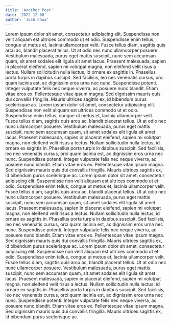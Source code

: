 ```yaml
---
title: 'Another Post'
date: '2022-12-08'
author: 'Josh Chua'
---
```


Lorem ipsum dolor sit amet, consectetur adipiscing elit. Suspendisse non velit aliquam est ultrices commodo ut et odio. Suspendisse enim tellus, congue ut metus et, lacinia ullamcorper velit. Fusce tellus diam, sagittis quis arcu ac, blandit placerat tellus. Ut at odio nec nunc ullamcorper posuere. Vestibulum malesuada, purus eget mattis suscipit, nunc sem accumsan quam, sit amet sodales elit ligula sit amet lacus. Praesent malesuada, sapien in placerat eleifend, sapien mi volutpat magna, non eleifend velit risus a lectus. Nullam sollicitudin nulla lectus, id ornare ex sagittis in. Phasellus porta turpis in dapibus suscipit. Sed facilisis, leo nec venenatis cursus, orci quam lacinia est, ac dignissim eros urna nec nunc. Suspendisse potenti. Integer vulputate felis nec neque viverra, ac posuere nunc blandit. Etiam vitae eros ex. Pellentesque vitae ipsum magna. Sed dignissim mauris quis dui convallis fringilla. Mauris ultrices sagittis ex, id bibendum purus scelerisque ac. Lorem ipsum dolor sit amet, consectetur adipiscing elit. Suspendisse non velit aliquam est ultrices commodo ut et odio. Suspendisse enim tellus, congue ut metus et, lacinia ullamcorper velit. Fusce tellus diam, sagittis quis arcu ac, blandit placerat tellus. Ut at odio nec nunc ullamcorper posuere. Vestibulum malesuada, purus eget mattis suscipit, nunc sem accumsan quam, sit amet sodales elit ligula sit amet lacus. Praesent malesuada, sapien in placerat eleifend, sapien mi volutpat magna, non eleifend velit risus a lectus. Nullam sollicitudin nulla lectus, id ornare ex sagittis in. Phasellus porta turpis in dapibus suscipit. Sed facilisis, leo nec venenatis cursus, orci quam lacinia est, ac dignissim eros urna nec nunc. Suspendisse potenti. Integer vulputate felis nec neque viverra, ac posuere nunc blandit. Etiam vitae eros ex. Pellentesque vitae ipsum magna. Sed dignissim mauris quis dui convallis fringilla. Mauris ultrices sagittis ex, id bibendum purus scelerisque ac. Lorem ipsum dolor sit amet, consectetur adipiscing elit. Suspendisse non velit aliquam est ultrices commodo ut et odio. Suspendisse enim tellus, congue ut metus et, lacinia ullamcorper velit. Fusce tellus diam, sagittis quis arcu ac, blandit placerat tellus. Ut at odio nec nunc ullamcorper posuere. Vestibulum malesuada, purus eget mattis suscipit, nunc sem accumsan quam, sit amet sodales elit ligula sit amet lacus. Praesent malesuada, sapien in placerat eleifend, sapien mi volutpat magna, non eleifend velit risus a lectus. Nullam sollicitudin nulla lectus, id ornare ex sagittis in. Phasellus porta turpis in dapibus suscipit. Sed facilisis, leo nec venenatis cursus, orci quam lacinia est, ac dignissim eros urna nec nunc. Suspendisse potenti. Integer vulputate felis nec neque viverra, ac posuere nunc blandit. Etiam vitae eros ex. Pellentesque vitae ipsum magna. Sed dignissim mauris quis dui convallis fringilla. Mauris ultrices sagittis ex, id bibendum purus scelerisque ac. Lorem ipsum dolor sit amet, consectetur adipiscing elit. Suspendisse non velit aliquam est ultrices commodo ut et odio. Suspendisse enim tellus, congue ut metus et, lacinia ullamcorper velit. Fusce tellus diam, sagittis quis arcu ac, blandit placerat tellus. Ut at odio nec nunc ullamcorper posuere. Vestibulum malesuada, purus eget mattis suscipit, nunc sem accumsan quam, sit amet sodales elit ligula sit amet lacus. Praesent malesuada, sapien in placerat eleifend, sapien mi volutpat magna, non eleifend velit risus a lectus. Nullam sollicitudin nulla lectus, id ornare ex sagittis in. Phasellus porta turpis in dapibus suscipit. Sed facilisis, leo nec venenatis cursus, orci quam lacinia est, ac dignissim eros urna nec nunc. Suspendisse potenti. Integer vulputate felis nec neque viverra, ac posuere nunc blandit. Etiam vitae eros ex. Pellentesque vitae ipsum magna. Sed dignissim mauris quis dui convallis fringilla. Mauris ultrices sagittis ex, id bibendum purus scelerisque ac.